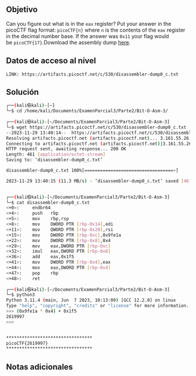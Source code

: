 ## Objetivo
Can you figure out what is in the `eax` register? Put your answer in the picoCTF flag format: `picoCTF{n}` where `n` is the contents of the `eax` register in the decimal number base. If the answer was `0x11` your flag would be `picoCTF{17}`.Download the assembly dump [here](https://artifacts.picoctf.net/c/530/disassembler-dump0_c.txt).
## Datos de acceso al nivel
```
LINK: https://artifacts.picoctf.net/c/530/disassembler-dump0_c.txt

```
## Solución

```bash
┌──(kali㉿kali)-[~]
└─$ cd /home/kali/Documents/ExamenParcial3/Parte2/Bit-O-Asm-3/        
                                                                                                    
┌──(kali㉿kali)-[~/Documents/ExamenParcial3/Parte2/Bit-O-Asm-3]
└─$ wget https://artifacts.picoctf.net/c/530/disassembler-dump0_c.txt
--2023-11-29 13:40:14--  https://artifacts.picoctf.net/c/530/disassembler-dump0_c.txt
Resolving artifacts.picoctf.net (artifacts.picoctf.net)... 3.161.55.26, 3.161.55.100, 3.161.55.64, ...
Connecting to artifacts.picoctf.net (artifacts.picoctf.net)|3.161.55.26|:443... connected.
HTTP request sent, awaiting response... 200 OK
Length: 461 [application/octet-stream]
Saving to: ‘disassembler-dump0_c.txt’

disassembler-dump0_c.txt 100%[==================================>]     461  --.-KB/s    in 0s      

2023-11-29 13:40:15 (11.3 MB/s) - ‘disassembler-dump0_c.txt’ saved [461/461]

                                                                                                    
┌──(kali㉿kali)-[~/Documents/ExamenParcial3/Parte2/Bit-O-Asm-3]
└─$ cat disassembler-dump0_c.txt                              
<+0>:     endbr64 
<+4>:     push   rbp
<+5>:     mov    rbp,rsp
<+8>:     mov    DWORD PTR [rbp-0x14],edi
<+11>:    mov    QWORD PTR [rbp-0x20],rsi
<+15>:    mov    DWORD PTR [rbp-0xc],0x9fe1a
<+22>:    mov    DWORD PTR [rbp-0x8],0x4
<+29>:    mov    eax,DWORD PTR [rbp-0xc]
<+32>:    imul   eax,DWORD PTR [rbp-0x8]
<+36>:    add    eax,0x1f5
<+41>:    mov    DWORD PTR [rbp-0x4],eax
<+44>:    mov    eax,DWORD PTR [rbp-0x4]
<+47>:    pop    rbp
<+48>:    ret
                                                                                                    
┌──(kali㉿kali)-[~/Documents/ExamenParcial3/Parte2/Bit-O-Asm-3]
└─$ python3        
Python 3.11.4 (main, Jun  7 2023, 10:13:09) [GCC 12.2.0] on linux
Type "help", "copyright", "credits" or "license" for more information.
>>> (0x9fe1a * 0x4) + 0x1f5
2619997
>>> 


*********************************
picoCTF{2619997}
*********************************

```
## Notas adicionales
```bash


```